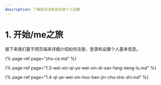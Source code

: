 ```yaml
---
description: 了解如何注册及完成个人设置
---
```


# 1. 开始/me之旅

接下来我们基于网页端来详细介绍如何注册，登录和设置个人基本信息。

{% page-ref page="zhu-ce.md" %}

{% page-ref page="1.3-wei-xin-qi-ye-wei-xin-di-san-fang-deng-lu.md" %}

{% page-ref page="1.4-qi-ye-wei-xin-huo-ban-jin-chu-she-zhi.md" %}



